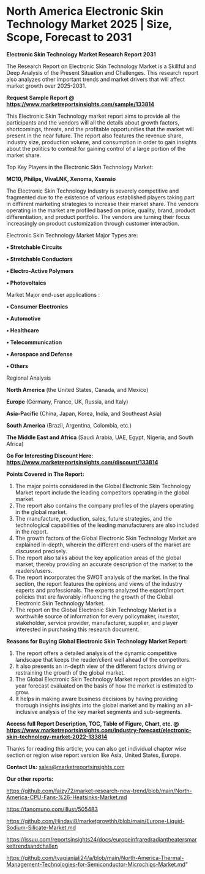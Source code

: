# North America Electronic Skin Technology Market 2025 | Size, Scope, Forecast to 2031

<strong>Electronic Skin Technology Market Research Report 2031</strong>

The Research Report on Electronic Skin Technology Market is a Skillful and Deep Analysis of the Present Situation and Challenges. This research report also analyzes other important trends and market drivers that will affect market growth over 2025-2031.

<strong>Request Sample Report @ <a href=https://www.marketreportsinsights.com/sample/133814>https://www.marketreportsinsights.com/sample/133814</a></strong>

This Electronic Skin Technology market report aims to provide all the participants and the vendors will all the details about growth factors, shortcomings, threats, and the profitable opportunities that the market will present in the near future. The report also features the revenue share, industry size, production volume, and consumption in order to gain insights about the politics to contest for gaining control of a large portion of the market share.

Top Key Players in the Electronic Skin Technology Market:

<strong>MC10, Philips, VivaLNK, Xenoma, Xsensio</strong>

The Electronic Skin Technology Industry is severely competitive and fragmented due to the existence of various established players taking part in different marketing strategies to increase their market share. The vendors operating in the market are profiled based on price, quality, brand, product differentiation, and product portfolio. The vendors are turning their focus increasingly on product customization through customer interaction.

Electronic Skin Technology Market Major Types are:

<strong>• Stretchable Circuits

• Stretchable Conductors

• Electro-Active Polymers

• Photovoltaics</strong>

Market Major end-user applications :

<strong>• Consumer Electronics

• Automotive

• Healthcare

• Telecommunication

• Aerospace and Defense

• Others</strong>

Regional Analysis

</u><strong><b>North America</b></strong> (the United States, Canada, and Mexico)

<strong><b>Europe </b></strong>(Germany, France, UK, Russia, and Italy)

<strong><b>Asia-Pacific</b></strong> (China, Japan, Korea, India, and Southeast Asia)

<strong><b>South America</b></strong> (Brazil, Argentina, Colombia, etc.)

<strong><b>The Middle East and Africa</b></strong> (Saudi Arabia, UAE, Egypt, Nigeria, and South Africa)

<strong>Go For Interesting Discount Here: <a href=https://www.marketreportsinsights.com/discount/133814>https://www.marketreportsinsights.com/discount/133814</a></strong>

<strong>Points Covered in The Report:</strong>
<ol>
  <li>The major points considered in the Global Electronic Skin Technology Market report include the leading competitors operating in the global market.</li>
  <li>The report also contains the company profiles of the players operating in the global market.</li>
  <li>The manufacture, production, sales, future strategies, and the technological capabilities of the leading manufacturers are also included in the report.</li>
  <li>The growth factors of the Global Electronic Skin Technology Market are explained in-depth, wherein the different end-users of the market are discussed precisely.</li>
  <li>The report also talks about the key application areas of the global market, thereby providing an accurate description of the market to the readers/users.</li>
  <li>The report incorporates the SWOT analysis of the market. In the final section, the report features the opinions and views of the industry experts and professionals. The experts analyzed the export/import policies that are favorably influencing the growth of the Global Electronic Skin Technology Market.</li>
  <li>The report on the Global Electronic Skin Technology Market is a worthwhile source of information for every policymaker, investor, stakeholder, service provider, manufacturer, supplier, and player interested in purchasing this research document.</li>
</ol>
<strong>Reasons for Buying Global Electronic Skin Technology Market Report:</strong>

<ol>
  <li>The report offers a detailed analysis of the dynamic competitive landscape that keeps the reader/client well ahead of the competitors.</li>
  <li>It also presents an in-depth view of the different factors driving or restraining the growth of the global market.</li>
  <li>The Global Electronic Skin Technology Market report provides an eight-year forecast evaluated on the basis of how the market is estimated to grow.</li>
  <li>It helps in making aware business decisions by having providing thorough insights insights into the global market and by making an all-inclusive analysis of the key market segments and sub-segments.</li>
</ol>
<strong>Access full Report Description, TOC, Table of Figure, Chart, etc. @ <a href=https://www.marketreportsinsights.com/industry-forecast/electronic-skin-technology-market-2022-133814>https://www.marketreportsinsights.com/industry-forecast/electronic-skin-technology-market-2022-133814</a></strong>


Thanks for reading this article; you can also get individual chapter wise section or region wise report version like Asia, United States, Europe.

<strong>Contact Us:</strong>
sales@marketreportsinsights.com

<strong>Our other reports:</strong>

<a href=https://github.com/faizy72/market-research-new-trend/blob/main/North-America-CPU-Fans-%26-Heatsinks-Market.md>https://github.com/faizy72/market-research-new-trend/blob/main/North-America-CPU-Fans-%26-Heatsinks-Market.md</a>

<a href=https://tanomuno.com/illust/505483>https://tanomuno.com/illust/505483</a>

<a href=https://github.com/Hindavi8/marketgrowthh/blob/main/Europe-Liquid-Sodium-Silicate-Market.md>https://github.com/Hindavi8/marketgrowthh/blob/main/Europe-Liquid-Sodium-Silicate-Market.md</a>

<a href=https://issuu.com/reportsinsights24/docs/europeinfraredradiantheatersmarkettrendsandchallen>https://issuu.com/reportsinsights24/docs/europeinfraredradiantheatersmarkettrendsandchallen</a>

<a href=https://github.com/tyagianjali24/a/blob/main/North-America-Thermal-Management-Technologies-for-Semiconductor-Microchips-Market.md>https://github.com/tyagianjali24/a/blob/main/North-America-Thermal-Management-Technologies-for-Semiconductor-Microchips-Market.md</a>"
